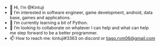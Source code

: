 - 👋 Hi, I’m @Kintuji
- 👀 I’m interested in software engineer, game development, android, data base, games and applications.
- 🌱 I’m currently learning a bit of Python.
- 💞️ I’m looking to collaborate on whatever I can help and what can help me step forward to be a better programmer.
- 📫 How to reach me: kintuji#3363 on discord or tiago.rvm06@gmail.com

<!---
Kintuji/Kintuji is a ✨ special ✨ repository because its `README.md` (this file) appears on your GitHub profile.
You can click the Preview link to take a look at your changes.
--->
